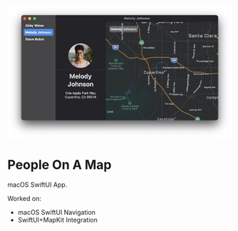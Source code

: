 
<p align="center">
  <img src="Screenshots/Window.png">
</p>

# People On A Map
macOS SwiftUI App.

Worked on:
- macOS SwiftUI Navigation
- SwiftUI+MapKit Integration
